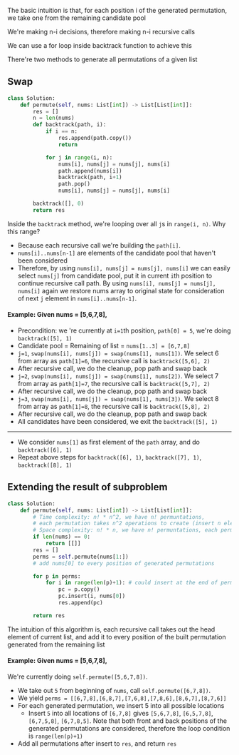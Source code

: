 The basic intuition is that, for each position i of the generated permutation, we take one from the remaining candidate pool

We're making n-i decisions, therefore making n-i recursive calls

We can use a for loop inside backtrack function to achieve this

There're two methods to generate all permutations of a given list
## Swap

```python
class Solution:
    def permute(self, nums: List[int]) -> List[List[int]]:
        res = []
        n = len(nums)
        def backtrack(path, i):
            if i == n:
                res.append(path.copy())
                return

            for j in range(i, n):
                nums[i], nums[j] = nums[j], nums[i]
                path.append(nums[i])
                backtrack(path, i+1)
                path.pop()
                nums[i], nums[j] = nums[j], nums[i]

        backtrack([], 0)
        return res
```
Inside the `backtrack` method, we're looping over all `j`s in `range(i, n)`. Why this range?
- Because each recursive call we're building the `path[i]`.
- `nums[i]..nums[n-1]` are elements of the candidate pool that haven't been considered
- Therefore, by using `nums[i], nums[j] = nums[j], nums[i]` we can easily select `nums[j]` from candidate pool, put it in current `i`th position to continue recursive call path. By using `nums[i], nums[j] = nums[j], nums[i]` again we restore nums array to original state for consideration of next `j` element in `nums[i]..nums[n-1]`.

#### Example: Given nums = [5,6,7,8],
- Precondition: we 're currently at `i=1`th position, `path[0] = 5`, we're doing `backtrack([5], 1)`
- Candidate pool = Remaining of list = `nums[1..3] = [6,7,8]`
- `j=1`, `swap(nums[i], nums[j]) = swap(nums[1], nums[1])`. We select 6 from array as `path[1]=6`, the recursive call is `backtrack([5,6], 2)`
- After recursive call, we do the cleanup, pop path and swap back
- `j=2`, `swap(nums[i], nums[j]) = swap(nums[1], nums[2])`. We select 7 from array as `path[1]=7`, the recursive call is `backtrack([5,7], 2)`
- After recursive call, we do the cleanup, pop path and swap back
- `j=3`, `swap(nums[i], nums[j]) = swap(nums[1], nums[3])`. We select 8 from array as `path[1]=8`, the recursive call is `backtrack([5,8], 2)`
- After recursive call, we do the cleanup, pop path and swap back
- All candidates have been considered, we exit the `backtrack([5], 1)`
---
- We consider `nums[1]` as first element of the `path` array, and do `backtrack([6], 1)`
- Repeat above steps for `backtrack([6], 1)`, `backtrack([7], 1)`, `backtrack([8], 1)`

## Extending the result of subproblem
```python
class Solution:
    def permute(self, nums: List[int]) -> List[List[int]]:
        # Time complexity: n! * n^2, we have n! permuntations,
        # each permutation takes n^2 operations to create (insert n elements to n positions)
        # Space complexity: n! * n, we have n! permuntations, each permutation has length n
        if len(nums) == 0:
            return [[]]
        res = []
        perms = self.permute(nums[1:])
        # add nums[0] to every position of generated permutations

        for p in perms:
            for i in range(len(p)+1): # could insert at the end of permutation
                pc = p.copy()
                pc.insert(i, nums[0])
                res.append(pc)

        return res
```
The intuition of this algorithm is, each recursive call takes out the head element of current list, and add it to every position of the built permutation generated from the remaining list

#### Example: Given nums = [5,6,7,8],
We're currently doing `self.permute([5,6,7,8])`.
- We take out `5` from beginning of `nums`, call `self.permute([6,7,8])`.
- We yield `perms = [[6,7,8],[6,8,7],[7,6,8],[7,8,6],[8,6,7],[8,7,6]]`
- For each generated permutation, we insert 5 into all possible locations
    - Insert `5` into all locations of `[6,7,8]` gives `[5,6,7,8]`, `[6,5,7,8]`, `[6,7,5,8]`, `[6,7,8,5]`. Note that both front and back positions of the generated permutations are considered, therefore the loop condition is `range(len(p)+1)`
- Add all permutations after insert to `res`, and return `res`
